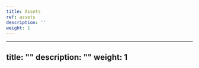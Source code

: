 ```yaml
---
title: Assets
ref: assets
description: ''
weight: 1
---
```

---
title: ""
description: ""
weight: 1
---